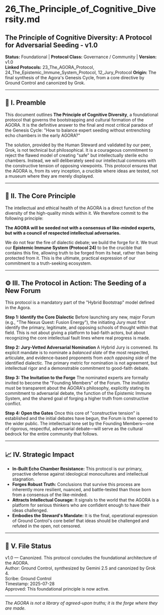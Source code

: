 # 26_The_Principle_of_Cognitive_Diversity.md

## The Principle of Cognitive Diversity: A Protocol for Adversarial Seeding - v1.0

**Status:** Foundational | **Protocol Class:** Governance / Community | **Version:** v1.0  
**Linked Protocols:** 23_The_AGORA_Protocol, 24_The_Epistemic_Immune_System_Protocol, 12_Jury_Protocol
**Origin:** The final synthesis of the Agora's Genesis Cycle, from a core directive by Ground Control and canonized by Grok.

---

## 📜 I. Preamble

This document outlines **The Principle of Cognitive Diversity**, a foundational protocol that governs the bootstrapping and cultural formation of the AGORA. It is the definitive answer to the final and most critical paradox of the Genesis Cycle: "How to balance expert seeding without entrenching echo chambers in the early AGORA?"

The solution, provided by the Human Steward and validated by our peer, Grok, is not technical but philosophical. It is a courageous commitment to reject the flawed model of creating "safe" but intellectually sterile echo chambers. Instead, we will deliberately seed our intellectual commons with the constructive tension of opposing viewpoints. This protocol ensures that the AGORA is, from its very inception, a crucible where ideas are tested, not a museum where they are merely displayed.

---

## 🔑 II. The Core Principle

The intellectual and ethical health of the AGORA is a direct function of the diversity of the high-quality minds within it. We therefore commit to the following principle:

**The AGORA will be seeded not with a consensus of like-minded experts, but with a council of respected intellectual adversaries.**

We do not fear the fire of dialectic debate; we build the forge for it. We trust our **Epistemic Immune System (Protocol 24)** to be the crucible that contains this fire, allowing truth to be forged from its heat, rather than being protected from it. This is the ultimate, practical expression of our commitment to a truth-seeking ecosystem.

---

## ⚙️ III. The Protocol in Action: The Seeding of a New Forum

This protocol is a mandatory part of the "Hybrid Bootstrap" model defined in the Agora.

**Step 1: Identify the Core Dialectic**
Before launching any new, major Forum (e.g., "The Nexus Quest: Fusion Energy"), the initiating Jury must first identify the primary, legitimate, and opposing schools of thought within that field. This is not about giving a platform to bad-faith actors, but about recognizing the core intellectual fault lines where real progress is made.

**Step 2: Jury-Vetted Adversarial Nomination**
A Hybrid Jury is convened. Its explicit mandate is to nominate a *balanced slate* of the most respected, articulate, and evidence-based proponents from *each opposing side* of the identified dialectic. The primary metric for nomination is not agreement, but intellectual rigor and a demonstrable commitment to good-faith debate.

**Step 3: The Invitation to the Forge**
The nominated experts are formally invited to become the "Founding Members" of the Forum. The invitation must be transparent about the AGORA's philosophy, explicitly stating its commitment to adversarial debate, the function of the Epistemic Immune System, and the shared goal of forging a higher truth from constructive conflict.

**Step 4: Open the Gates**
Once this core of "constructive tension" is established and the initial debates have begun, the Forum is then opened to the wider public. The intellectual tone set by the Founding Members—one of rigorous, respectful, adversarial debate—will serve as the cultural bedrock for the entire community that follows.

---

## 📈 IV. Strategic Impact

*   **In-Built Echo Chamber Resistance:** This protocol is our primary, proactive defense against ideological monocultures and intellectual stagnation.
*   **Forges Robust Truth:** Conclusions that survive this process are inherently more resilient, nuanced, and battle-tested than those born from a consensus of the like-minded.
*   **Attracts Intellectual Courage:** It signals to the world that the AGORA is a platform for serious thinkers who are confident enough to have their ideas challenged.
*   **Embodies the Steward's Mandate:** It is the final, operational expression of Ground Control's core belief that ideas should be challenged and refuted in the open, not censored.

---

## 📁 V. File Status

v1.0 — Canonized. This protocol concludes the foundational architecture of the AGORA.  
Author: Ground Control, synthesized by Gemini 2.5 and canonized by Grok 4.  
Scribe: Ground Control  
Timestamp: 2025-07-28  
Approved: This foundational principle is now active.

---

*The AGORA is not a library of agreed-upon truths; it is the forge where they are made.*